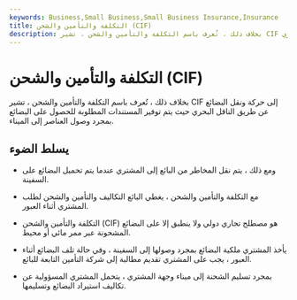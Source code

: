 ```yaml
---
keywords: Business,Small Business,Small Business Insurance,Insurance
title: التكلفة والتأمين والشحن (CIF)
description: بخلاف ذلك ، تُعرف باسم التكلفة والتأمين والشحن ، تشير CIF إلى حركة ونقل البضائع عن طريق الناقل البحري حيث يتم توفير المستندات للمشتري
---
```


# التكلفة والتأمين والشحن (CIF)
بخلاف ذلك ، تُعرف باسم التكلفة والتأمين والشحن ، تشير CIF إلى حركة ونقل البضائع عن طريق الناقل البحري حيث يتم توفير المستندات المطلوبة للحصول على البضائع بمجرد وصول العناصر إلى الميناء.

## يسلط الضوء

- ومع ذلك ، يتم نقل المخاطر من البائع إلى المشتري عندما يتم تحميل البضائع على السفينة.

- مع التكلفة والتأمين والشحن ، يغطي البائع التكاليف والتأمين والشحن لطلب المشتري أثناء العبور.

- التكلفة والتأمين والشحن (CIF) هو مصطلح تجاري دولي ولا ينطبق إلا على البضائع المشحونة عبر ممر مائي أو محيط.

- يأخذ المشتري ملكية البضائع بمجرد وصولها إلى السفينة ، وفي حالة تلف البضائع أثناء العبور ، يجب على المشتري تقديم مطالبة إلى شركة التأمين التابعة للبائع.

- بمجرد تسليم الشحنة إلى ميناء وجهة المشتري ، يتحمل المشتري المسؤولية عن تكاليف استيراد البضائع وتسليمها.

